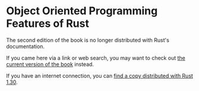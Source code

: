 # Object Oriented Programming Features of Rust

The second edition of the book is no longer distributed with Rust's documentation.

If you came here via a link or web search, you may want to check out [the current
version of the book](../ch17-00-oop.html) instead.

If you have an internet connection, you can [find a copy distributed with
Rust
1.30](https://doc.rust-lang.org/1.30.0/book/second-edition/ch17-00-oop.html).
